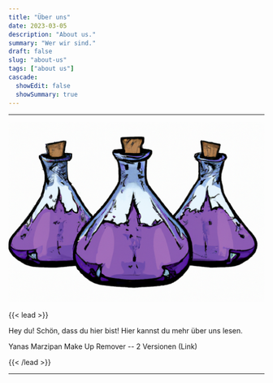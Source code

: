 ```yaml
---
title: "Über uns"
date: 2023-03-05
description: "About us."
summary: "Wer wir sind."
draft: false
slug: "about-us"
tags: ["about us"]
cascade:
  showEdit: false
  showSummary: true
---
```


--------------
![ErlenMeyerFlasks](../3_erlenmeyer_flasks_with_violet.png)

{{< lead >}}

Hey du! Schön, dass du hier bist! Hier kannst du mehr über uns lesen.

Yanas Marzipan Make Up Remover -- 2 Versionen (Link)

{{< /lead >}}

---
